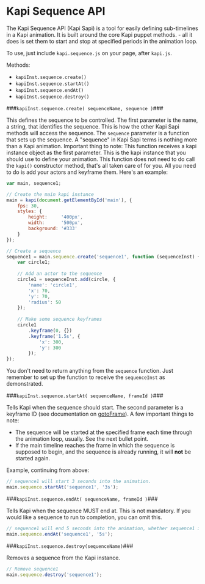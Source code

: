 Kapi Sequence API
===

The Kapi Sequence API (Kapi Sapi) is a tool for easily defining sub-timelines in a Kapi animation.  It is built around the core Kapi puppet methods. - all it does is set them to start and stop at specified periods in the animation loop.

To use, just include `kapi.sequence.js` on your page, after `kapi.js`.

Methods:

  * `kapiInst.sequence.create()`
  * `kapiInst.sequence.startAt()`
  * `kapiInst.sequence.endAt()`
  * `kapiInst.sequence.destroy()`

###`kapiInst.sequence.create( sequenceName, sequence )`###


This defines the sequence to be controlled.  The first parameter is the name, a string, that identifies the sequence.  This is how the other Kapi Sapi methods will access the sequence.  The `sequence` parameter is a function that sets up the sequence.  A "sequence" in Kapi Sapi terms is nothing more than a Kapi animation.  Important thing to note:  This function receives a kapi instance object as the first parameter.  This is the kapi instance that you should use to define your animation.  This function does not need to do call the `kapi()` constructor method, that's all taken care of for you.  All you need to do is add your actors and keyframe them.  Here's an example:

````javascript
var main, sequence1;

// Create the main kapi instance
main = kapi(document.getElementById('main'), {
    fps: 30,
    styles: {
        height:     '400px',
        width:      '500px',
        background: '#333'
    }
});

// Create a sequence
sequence1 = main.sequence.create('sequence1', function (sequenceInst) {
	var circle1;
	
	// Add an actor to the sequence
	circle1 = sequenceInst.add(circle, {
		'name': 'circle1',
		'x': 70,
		'y': 70,
		'radius': 50
	});
	
	// Make some sequence keyframes
	circle1
		.keyframe(0, {})
		.keyframe('1.5s', {
			'x': 300,
			'y': 300
		});
});
````

You don't need to return anything from the `sequence` function.  Just remember to set up the function to receive the `sequenceInst` as demonstrated.

###`kapiInst.sequence.startAt( sequenceName, frameId )`###

Tells Kapi when the sequence should start.  The second parameter is a keyframe ID (see documentation on [gotoFrame](http://jeremyckahn.github.com/kapi/kapi_doc.html#gotoframe)).  A few important things to note:

  * The sequence will be started at the specified frame each time through the animation loop, usually.  See the next bullet point.
  * If the main timeline reaches the frame in which the sequence is supposed to begin, and the sequence is already running, it will __not__ be started again.

Example, continuing from above:

````javascript
// sequence1 will start 3 seconds into the animation.
main.sequence.startAt('sequence1', '3s');
````

###`kapiInst.sequence.endAt( sequenceName, frameId )`###

Tells Kapi when the sequence MUST end at.  This is not mandatory.  If you would like a sequence to run to completion, you can omit this.

````javascript
// sequence1 will end 5 seconds into the animation, whether sequence1 is running or not.
main.sequence.endAt('sequence1', '5s');
````

###`kapiInst.sequence.destroy(sequenceName)`###

Removes a sequence from the Kapi instance.

````javascript
// Remove sequence1
main.sequence.destroy('sequence1');
````